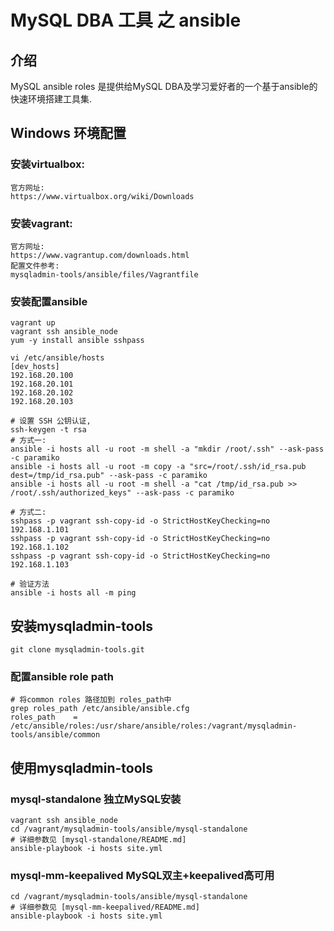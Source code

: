 # MySQL DBA 工具 之 ansible

## 介绍
MySQL ansible roles 是提供给MySQL DBA及学习爱好者的一个基于ansible的快速环境搭建工具集.

## Windows 环境配置

### 安装virtualbox:
    官方网址:
    https://www.virtualbox.org/wiki/Downloads

### 安装vagrant:
    官方网址:
    https://www.vagrantup.com/downloads.html
    配置文件参考:
    mysqladmin-tools/ansible/files/Vagrantfile

### 安装配置ansible
    vagrant up
    vagrant ssh ansible_node
    yum -y install ansible sshpass

    vi /etc/ansible/hosts
    [dev_hosts]
    192.168.20.100
    192.168.20.101
    192.168.20.102
    192.168.20.103

    # 设置 SSH 公钥认证,
    ssh-keygen -t rsa
    # 方式一:
    ansible -i hosts all -u root -m shell -a "mkdir /root/.ssh" --ask-pass -c paramiko
    ansible -i hosts all -u root -m copy -a "src=/root/.ssh/id_rsa.pub dest=/tmp/id_rsa.pub" --ask-pass -c paramiko
    ansible -i hosts all -u root -m shell -a "cat /tmp/id_rsa.pub >> /root/.ssh/authorized_keys" --ask-pass -c paramiko

    # 方式二:
    sshpass -p vagrant ssh-copy-id -o StrictHostKeyChecking=no 192.168.1.101
    sshpass -p vagrant ssh-copy-id -o StrictHostKeyChecking=no 192.168.1.102
    sshpass -p vagrant ssh-copy-id -o StrictHostKeyChecking=no 192.168.1.103

    # 验证方法
    ansible -i hosts all -m ping

## 安装mysqladmin-tools
    git clone mysqladmin-tools.git

### 配置ansible role path

    # 将common roles 路径加到 roles_path中
    grep roles_path /etc/ansible/ansible.cfg
    roles_path    = /etc/ansible/roles:/usr/share/ansible/roles:/vagrant/mysqladmin-tools/ansible/common

## 使用mysqladmin-tools

### mysql-standalone 独立MySQL安装
    vagrant ssh ansible_node
    cd /vagrant/mysqladmin-tools/ansible/mysql-standalone
    # 详细参数见 [mysql-standalone/README.md]
    ansible-playbook -i hosts site.yml

### mysql-mm-keepalived MySQL双主+keepalived高可用
    cd /vagrant/mysqladmin-tools/ansible/mysql-standalone
    # 详细参数见 [mysql-mm-keepalived/README.md]
    ansible-playbook -i hosts site.yml
